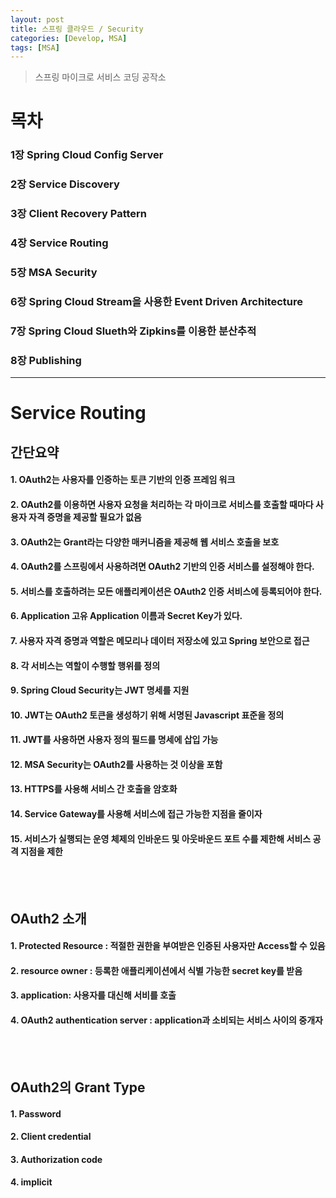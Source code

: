 ```yaml
---
layout: post
title: 스프링 클라우드 / Security
categories: [Develop, MSA]
tags: [MSA]
---
```


> 스프링 마이크로 서비스 코딩 공작소

# 목차
### 1장 Spring Cloud Config Server
### 2장 Service Discovery
### 3장 Client Recovery Pattern
### 4장 Service Routing
### 5장 MSA Security
### 6장 Spring Cloud Stream을 사용한 Event Driven Architecture
### 7장 Spring Cloud Slueth와 Zipkins를 이용한 분산추적
### 8장 Publishing

***

# Service Routing

## 간단요약
#### 1. OAuth2는 사용자를 인증하는 토큰 기반의 인증 프레임 워크
#### 2. OAuth2를 이용하면 사용자 요청을 처리하는 각 마이크로 서비스를 호출할 때마다 사용자 자격 증명을 제공할 필요가 없음
#### 3. OAuth2는 Grant라는 다양한 매커니즘을 제공해 웹 서비스 호출을 보호
#### 4. OAuth2를 스프링에서 사용하려면 OAuth2 기반의 인증 서비스를 설정해야 한다.
#### 5. 서비스를 호출하려는 모든 애플리케이션은 OAuth2 인증 서비스에 등록되어야 한다.
#### 6. Application 고유 Application 이름과 Secret Key가 있다.
#### 7. 사용자 자격 증명과 역할은 메모리나 데이터 저장소에 있고 Spring 보안으로 접근
#### 8. 각 서비스는 역할이 수행할 행위를 정의
#### 9. Spring Cloud Security는 JWT 명세를 지원
#### 10. JWT는 OAuth2 토큰을 생성하기 위해 서명된 Javascript 표준을 정의
#### 11. JWT를 사용하면 사용자 정의 필드를 명세에 삽입 가능
#### 12. MSA Security는 OAuth2를 사용하는 것 이상을 포함
#### 13. HTTPS를 사용해 서비스 간 호출을 암호화
#### 14. Service Gateway를 사용해 서비스에 접근 가능한 지점을 줄이자
#### 15. 서비스가 실행되는 운영 체제의 인바운드 및 아웃바운드 포트 수를 제한해 서비스 공격 지점을 제한

<br/>
<br/>

## OAuth2 소개
#### 1. Protected Resource : 적절한 권한을 부여받은 인증된 사용자만 Access할 수 있음
#### 2. resource owner : 등록한 애플리케이션에서 식별 가능한 secret key를 받음
#### 3. application: 사용자를 대신해 서비를 호출
#### 4. OAuth2 authentication server : application과 소비되는 서비스 사이의 중개자
<br/>
<br/>

## OAuth2의 Grant Type
#### 1. Password
#### 2. Client credential
#### 3. Authorization code
#### 4. implicit


